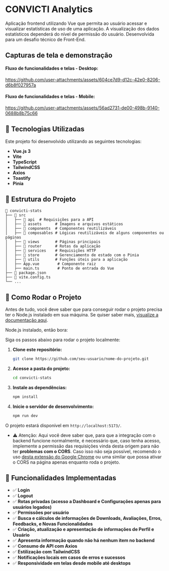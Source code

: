 # CONVICTI Analytics

Aplicação frontend utilizando Vue que permita ao usuário acessar e visualizar estatísticas de uso de uma aplicação. A visualização dos dados estatísticos dependerá do nível de permissão do usuário. Desenvolvida para um desafio técnico de Front-End.

## Capturas de tela e demonstração

#### Fluxo de funcionalidades e telas - Desktop:

https://github.com/user-attachments/assets/604ce7d9-d12c-42e0-8206-d6b8f027957a

#### Fluxo de funcionalidades e telas - Mobile:

https://github.com/user-attachments/assets/56ad2731-de00-498b-9140-0688b8b75c66

## 🚀 Tecnologias Utilizadas

Este projeto foi desenvolvido utilizando as seguintes tecnologias:

- **Vue.js 3**
- **Vite**
- **TypeScript**
- **TailwindCSS**
- **Axios**
- **Toastify**
- **Pinia**

## 📂 Estrutura do Projeto

```plaintext
📂 convicti-stats
├── 📂 src
│   ├── 📂 api  # Requisições para a API
│   ├── 📂 assets      # Imagens e arquivos estáticos
│   ├── 📂 components  # Componentes reutilizáveis
│   ├── 📂 composables # Lógicas reutilizáveis de alguns componentes ou páginas
│   ├── 📂 views       # Páginas principais
│   ├── 📂 router      # Rotas da aplicação
│   ├── 📂 services    # Requisições HTTP
│   ├── 📂 store       # Gerenciamento de estado com o Pinia
│   ├── 📂 utils       # Funções úteis para a aplicação
│   ├── App.vue        # Componente raiz
│   ├── main.ts        # Ponto de entrada do Vue
├── 📜 package.json
├── 📜 vite.config.ts
└── ...
```

## 🔧 Como Rodar o Projeto

Antes de tudo, você deve saber que para conseguir rodar o projeto precisa ter o Node.js instalado em sua máquina. Se quiser saber mais, [visualize a documentação aqui](https://nodejs.org/pt). 

Node.js instalado, então bora:

Siga os passos abaixo para rodar o projeto localmente:

1. **Clone este repositório:**
   ```sh
   git clone https://github.com/seu-usuario/nome-do-projeto.git
   ```

2. **Acesse a pasta do projeto:**
   ```sh
   cd convicti-stats
   ```

3. **Instale as dependências:**
   ```sh
   npm install
   ```

4. **Inicie o servidor de desenvolvimento:**
   ```sh
   npm run dev
   ```

O projeto estará disponível em `http://localhost:5173/`.

- ⚠️ Atenção: Aqui você deve saber que, para que a integração com o backend funcione normalmente, é necessário que, caso tenha acesso, implemente a permissão das requisições vinda desta origem para não ter **problemas com o CORS**. Caso isso não seja possível, recomendo o uso [desta extensão do Google Chrome](https://chromewebstore.google.com/detail/digfbfaphojjndkpccljibejjbppifbc?utm_source=item-share-cb) ou uma similar que possa ativar o CORS na página apenas enquanto roda o projeto.  

## 📌 Funcionalidades Implementadas

- ✅ **Login**
- ✅ **Logout**
- ✅ **Rotas privadas (acesso a Dashboard e Configurações apenas para usuários logados)**
- ✅ **Permissões por usuário**
- ✅ **Busca e cálculos de informações de Downloads, Avaliações, Erros, Feedbacks, e Novas Funcionalidades**
- ✅ **Criação, atualização e apresentação de informações de Perfil e Usuário**
- ✅ **Apresenta informação quando não há nenhum item no backend**
- ✅ **Consumo de API com Axios**
- ✅ **Estilização com TailwindCSS**
- ✅ **Notificações locais em casos de erros e sucessos**
- ✅ **Responsividade em telas desde mobile até desktops**


